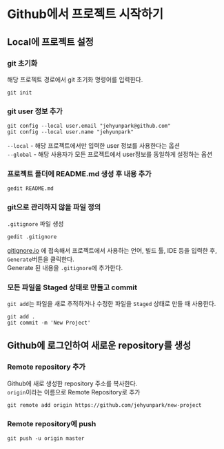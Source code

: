 # Github에서 프로젝트 시작하기

## Local에 프로젝트 설정

### git 초기화
해당 프로젝트 경로에서 git 초기화 명령어를 입력한다.
```
git init
```

### git user 정보 추가
```
git config --local user.email "jehyunpark@github.com"
git config --local user.name "jehyunpark"
```
`--local` - 해당 프로젝트에서만 입력한 user 정보를 사용한다는 옵션  
`--global` - 해당 사용자가 모든 프로젝트에서 user정보를 동일하게 설정하는 옵션

### 프로젝트 폴더에 README.md 생성 후 내용 추가
```
gedit README.md
```

### git으로 관리하지 않을 파일 정의
`.gitignore` 파일 생성
```
gedit .gitignore
```
[gitignore.io][] 에 접속해서 프로젝트에서 사용하는 언어, 빌드 툴, IDE 등을 입력한 후, `Generate`버튼을 클릭한다.  
Generate 된 내용을 `.gitignore`에 추가한다.

### 모든 파일을 Staged 상태로 만들고 commit
`git add`는 파일을 새로 추적하거나 수정한 파일을 `Staged` 상태로 만들 때 사용한다.

```
git add .
git commit -m 'New Project'
```

## Github에 로그인하여 새로운 repository를 생성

### Remote repository 추가
Github에 새로 생성한 repository 주소를 복사한다.  
`origin`이라는 이름으로 Remote Repository로 추가
```
git remote add origin https://github.com/jehyunpark/new-project
```

### Remote repository에 push
```
git push -u origin master
```

[gitignore.io]: https://www.gitignore.io/
